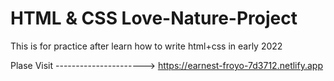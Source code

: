 # HTML & CSS Love-Nature-Project
This is for practice after learn how to write html+css in early 2022




Plase Visit ----------------------> https://earnest-froyo-7d3712.netlify.app
